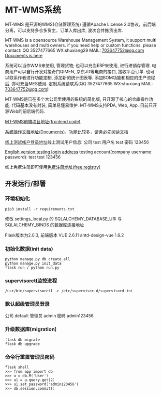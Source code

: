 # MT-WMS系统

MT-WMS 是开源的WMS(仓储管理系统)
遵循Apache License 2.0协议，前后端分离，可以支持多仓多货主，订单入库出库, 波次合并拣货出库.


MT-WMS is a opensource Warehouse Management System, it support multi warehouses and multi owners.
if you need help or custom functions, please contact: QQ 3527477665 WX:shuxiang29 MAIL: 703647752@qq.com
[Documents is here](http://47.96.118.117/static/wms-docs/mt-wms.html)


系统可以当作WMS来使用, 管理货物; 也可以充当ERP来使用, 进行进销存管理. 电商用户可以自行开发对接奇门QIMEN, 京东JD等电商的接口, 接收平台订单. 也可以联系作者进行功能定制, 添加新的统计图表等. 添加BOM功能和相应的生产流程后, 亦可充当MES使用. 定制系统请联系(QQ 3527477665 WX:shuxiang MAIL: 703647752@qq.com)

MT-WMS是已在多个大公司里使用的系统的简化版, 只开源了核心的仓库操作功能, 代码基本没有封装, 简单易懂易维护. MT-WMS支持PDA, Web, App. 目前只开源Web的前后端代码.


[MT-WMS前端项目地址(frontend code)](https://github.com/shuxiang/MT-WMS-Front)

[系统操作文档地址(Documents)](http://47.96.118.117/static/wms-docs/mt-wms.html)，功能比较多，请务必先阅读文档

[线上测试帐户登录地址](http://47.96.118.117:5070/auth/login)线上测试用户信息: 公司 test 用户名 test  密码 123456 

[English version testing login address](http://47.96.118.117:5070/auth/login/en)
testing account(company username password):  test  test 123456 

线上免费注册即可使用[免费注册地址(free registry)](http://47.96.118.117:5070/auth/register)

## 开发运行/部署


### 环境初始化
```
pip3 install -r requirements.txt
```
修改 settings_local.py 的 SQLALCHEMY_DATABASE_URI 与 SQLALCHEMY_BINDS 的数据库连接地址

Flask版本为2.0.3, 前端版本 VUE 2.6.11 antd-design-vue 1.6.2


### 初始化数据(init data)
```
python manage.py db create_all
python manage.py init_data
flask run / python run.py
```

### supervisorctl监控进程
```
/usr/bin/supervisorctl -c /etc/supervisor.d/supervisord.ini
```

### 默认超级管理员登录 
公司 default
管理员 admin
密码 admin123456

### 升级数据库(migration)
```
flask db migrate
flask db upgrade
```

### 命令行重置管理员密码
```
flask shell
>>> from app import db
>>> u = db.M('User')
>>> u1 = u.query.get(2)
>>> u1.set_password('admin123456')
>>> db.session.commit()
```
